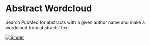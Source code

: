 # Abstract Wordcloud
Search PubMed for abstracts with a given author name and make a wordcloud from abstracts' text

[![Binder](https://mybinder.org/badge.svg)](https://mybinder.org/v2/gh/bilgelm/abstract_wordcloud/master?filepath=abstract_wordcloud.ipynb)
